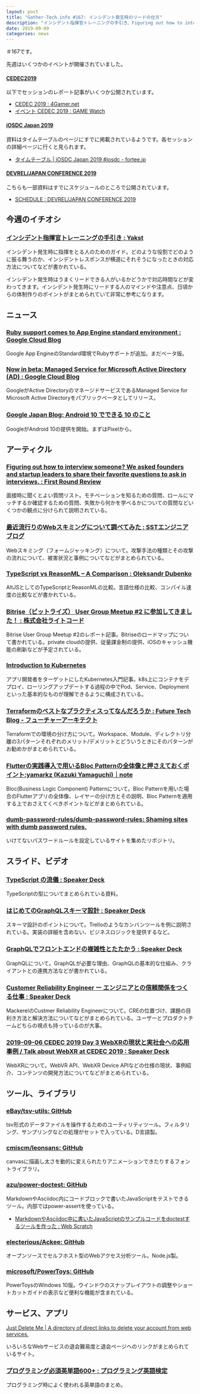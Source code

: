 ```yaml
---
layout: post
title: "Gather-Tech.info #167: インシデント発生時のリードの仕方"
description: "インシデント指揮官トレーニングの手引き、Figuring out how to interview someone? We asked founders and startup leaders to share their favorite questions to ask in interviews. など"
date: 2019-09-09
categories: news
---
```


＃167です。

先週はいくつかのイベントが開催されていました。

#### [CEDEC2019](https://cedec.cesa.or.jp/2019/)

以下でセッションのレポート記事がいくつか公開されています。

- [CEDEC 2019 : 4Gamer.net](https://www.4gamer.net/words/012/W01271/)
- [イベント CEDEC 2019 : GAME Watch](https://game.watch.impress.co.jp/category/event/cedec/cedec/)

#### [iOSDC Japan 2019](https://iosdc.jp/2019/)
資料はタイムテーブルのページにすでに掲載されているようです。各セッションの詳細ページに行くと見られます。

- [タイムテーブル | iOSDC Japan 2019 #iosdc - fortee.jp](https://fortee.jp/iosdc-japan-2019/timetable/2019-09-06)

#### [DEVREL/JAPAN CONFERENCE 2019](https://devrel.tokyo/japan-2019/)

こちらも一部資料はすでにスケジュールのところで公開されています。

- [SCHEDULE : DEVREL/JAPAN CONFERENCE 2019](https://devrel.tokyo/japan-2019/#schedule)

## 今週のイチオシ

### [インシデント指揮官トレーニングの手引き : Yakst](https://yakst.com/ja/posts/5588)

インシデント発生時に指揮をとる人のためのガイド。どのような役割でどのように振る舞うのか、インシデントレスポンスが横道にそれそうになったときの対応方法についてなどが書かれている。

インシデント発生時はうまくリードできる人がいるかどうかで対応時間などが変わってきます。インシデント発生時にリードする人のマインドや注意点、日頃からの体制作りのポイントがまとめられていて非常に参考になります。

## ニュース

### [Ruby support comes to App Engine standard environment : Google Cloud Blog](https://cloud.google.com/blog/products/application-development/ruby-support-comes-to-app-engine-standard-environment)

Google App EngineのStandard環境でRubyサポートが追加。まだベータ版。

### [Now in beta: Managed Service for Microsoft Active Directory (AD) : Google Cloud Blog](https://cloud.google.com/blog/products/identity-security/now-in-beta-managed-service-for-microsoft-active-directory-ad)

GoogleがActive DirectoryのマネージドサービスであるManaged Service for Microsoft Active Directoryをパブリックベータとしてリリース。

### [Google Japan Blog: Android 10 でできる 10 のこと](https://japan.googleblog.com/2019/09/android10.html)

GoogleがAndroid 10の提供を開始。まずはPixelから。

## アーティクル

### [Figuring out how to interview someone? We asked founders and startup leaders to share their favorite questions to ask in interviews. : First Round Review](https://firstround.com/review/40-favorite-interview-questions-from-some-of-the-sharpest-folks-we-know/)

面接時に聞くとよい質問リスト。モチベーションを知るための質問、ロールにマッチするか確認するための質問、失敗から何かを学べるかについての質問などいくつかの観点に分けられて説明されている。

### [最近流行りのWebスキミングについて調べてみた : SSTエンジニアブログ](https://techblog.securesky-tech.com/entry/2019/09/02/130000)

Webスキミング（フォームジャッキング）について。攻撃手法の種類とその攻撃の流れについて、被害状況と事例についてなどがまとめられている。

### [TypeScript vs ReasonML – A Comparison : Oleksandr Dubenko](https://blog.dubenko.dev/typescript-vs-reason/)

AltJSとしてのTypeScriptとReasonMLの比較。言語仕様の比較、コンパイル速度の比較などが書かれている。

### [Bitrise（ビットライズ） User Group Meetup #2 に参加してきました！ : 株式会社ライトコード](https://rightcode.co.jp/blog/information-technology/bitrise-user-group-meetup2)

Bitrise User Group Meetup #2のレポート記事。Bitriseのロードマップについて書かれている。private cloudの提供、従量課金制の提供、iOSのキャッシュ機能の刷新などが予定されている。

### [Introduction to Kubernetes](https://cybozu.github.io/introduction-to-kubernetes/introduction-to-kubernetes.html)

アプリ開発者をターゲットにしたKubernetes入門記事。k8s上にコンテナをデプロイ、ローリングアップデートする過程の中でPod、Service、Deploymentといった基本的なものが理解できるように構成されている。

### [Terraformのベストなプラクティスってなんだろうか : Future Tech Blog - フューチャーアーキテクト](https://future-architect.github.io/articles/20190903/)

Terraformでの環境の分け方について。Workspace、Module、ディレクトリ分離の3パターンそれぞれのメリット/デメリットとどういうときにそのパターンがお勧めかがまとめられている。

### [Flutterの実践導入で用いるBloc Patternの全体像と押さえておくポイント:yamarkz (Kazuki Yamaguchi)｜note](https://note.mu/yamarkz/n/n7f9106e53179)

Bloc(Business Logic Component) Patternについて。Bloc Patternを用いた場合のFlutterアプリの全体像、レイヤーの分け方とその説明、Bloc Patternを適用する上でおさえてくべきポイントなどがまとめられている。

### [dumb-password-rules/dumb-password-rules: Shaming sites with dumb password rules.](https://github.com/dumb-password-rules/dumb-password-rules)

いけてないパスワードルールを設定しているサイトを集めたリポジトリ。

## スライド、ビデオ

### [TypeScript の流儀 : Speaker Deck](https://speakerdeck.com/takefumiyoshii/typescript-falseliu-yi)

TypeScriptの型についてまとめられている資料。

### [はじめてのGraphQLスキーマ設計 : Speaker Deck](https://speakerdeck.com/rikuson298/hazimetefalsegraphqlsukimashe-ji)

スキーマ設計のポイントについて。Trelloのようなカンバンツールを例に説明されている。実装の詳細を含めない、ビジネスロジックを提供するなど。

### [GraphQLでフロントエンドの複雑性とたたかう : Speaker Deck](https://speakerdeck.com/narirou/graphqldehurontoendofalsefu-za-xing-totatakau)

GraphQLについて。GraphQLが必要な理由、GraphQLの基本的な仕組み、クライアントとの連携方法などが書かれている。

### [Customer Reliability Engineer ー エンジニアとの信頼関係をつくる仕事 : Speaker Deck](https://speakerdeck.com/missasan/customer-reliability-engineer-enziniatofalsexin-lai-guan-xi-wotukurushi-shi)

MackerelのCustmer Reliability Engineerについて。CREの位置づけ、課題の目利き方法と解決方法についてなどがまとめられている。ユーザーとプロダクトチームどちらの視点も持っているのが大事。

### [2019-09-06 CEDEC 2019 Day 3 WebXRの現状と実社会への応用事例 / Talk about WebXR at CEDEC 2019 : Speaker Deck](https://speakerdeck.com/ikkou/talk-about-webxr-at-cedec-2019)

WebXRについて。WebVR API、WebXR Device APIなどの仕様の現状、事例紹介、コンテンツの開発方法についてなどがまとめられている。

## ツール、ライブラリ

### [eBay/tsv-utils: GitHub](https://github.com/eBay/tsv-utils#tsv-sample)

tsv形式のデータファイルを操作するためのユーティリティツール。フィルタリング、サンプリングなどの処理がセットで入っている。D言語製。

### [cmiscm/leonsans: GitHub](https://github.com/cmiscm/leonsans)

canvasに描画し太さを動的に変えられたりアニメーションできたりするフォントライブラリ。

### [azu/power-doctest: GitHub](https://github.com/azu/power-doctest)

MarkdownやAsciidoc内にコードブロックで書いたJavaScriptをテストできるツール。内部ではpower-assertを使っている。

- [MarkdownやAsciidoc中に書いたJavaScriptのサンプルコードをdoctestするツールを作った : Web Scratch](https://efcl.info/2019/09/02/power-doctest-markdown-asciidoc/)

### [electerious/Ackee: GitHub](https://github.com/electerious/Ackee)

オープンソースでセルフホスト型のWebアクセス分析ツール。Node.js製。

### [microsoft/PowerToys: GitHub](https://github.com/microsoft/PowerToys)

PowerToysのWindows 10版。ウインドウのスナップレイアウトの調整やショートカットガイドの表示など便利な機能が含まれている。

## サービス、アプリ

[Just Delete Me | A directory of direct links to delete your account from web services.](https://backgroundchecks.org/justdeleteme/)

いろいろなWebサービスの退会難易度と退会ページへのリンクがまとめられているサイト。

### [プログラミング必須英単語600+ : プログラミング英語検定](https://progeigo.org/learning/essential-words-600-plus/)

プログラミング時によく使われる英単語のまとめ。
